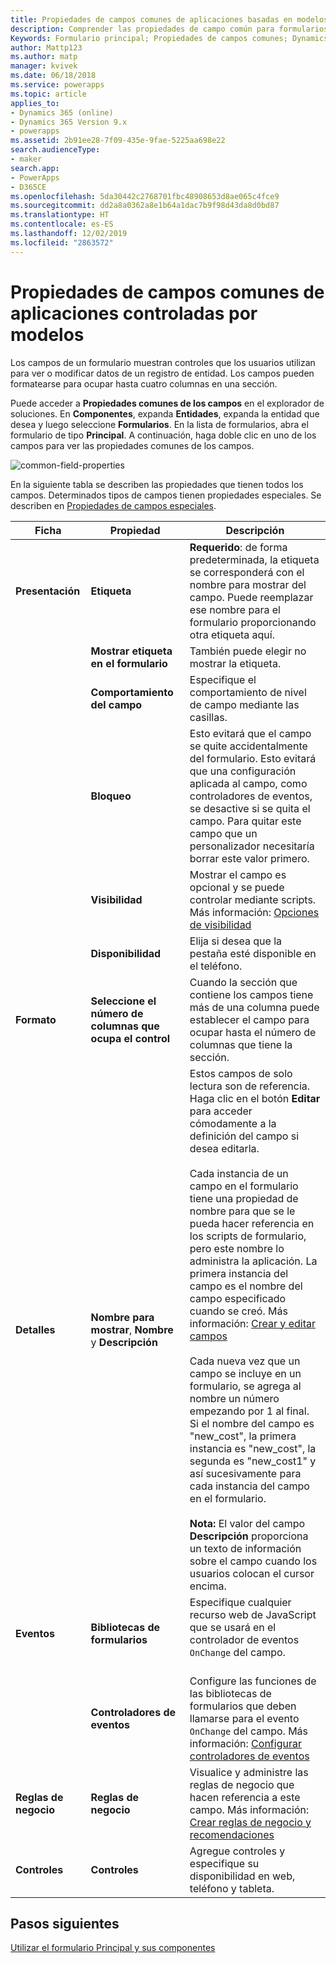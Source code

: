 ```yaml
---
title: Propiedades de campos comunes de aplicaciones basadas en modelos en Power Apps | MicrosoftDocs
description: Comprender las propiedades de campo común para formularios principales
Keywords: Formulario principal; Propiedades de campos comunes; Dynamics 365
author: Mattp123
ms.author: matp
manager: kvivek
ms.date: 06/18/2018
ms.service: powerapps
ms.topic: article
applies_to:
- Dynamics 365 (online)
- Dynamics 365 Version 9.x
- powerapps
ms.assetid: 2b91ee28-7f09-435e-9fae-5225aa698e22
search.audienceType:
- maker
search.app:
- PowerApps
- D365CE
ms.openlocfilehash: 5da30442c2768701fbc48908653d8ae065c4fce9
ms.sourcegitcommit: dd2a8a0362a8e1b64a1dac7b9f98d43da8d0bd87
ms.translationtype: HT
ms.contentlocale: es-ES
ms.lasthandoff: 12/02/2019
ms.locfileid: "2863572"
---
```

# <a name="model-driven-app-common-field-properties"></a>Propiedades de campos comunes de aplicaciones controladas por modelos

 Los campos de un formulario muestran controles que los usuarios utilizan para ver o modificar datos de un registro de entidad. Los campos pueden formatearse para ocupar hasta cuatro columnas en una sección.  

Puede acceder a **Propiedades comunes de los campos** en el explorador de soluciones. En **Componentes**, expanda **Entidades**, expanda la entidad que desea y luego seleccione **Formularios**. En la lista de formularios, abra el formulario de tipo **Principal**. A continuación, haga doble clic en uno de los campos para ver las propiedades comunes de los campos.

![common-field-properties](media/common-field-properties.png)
  
En la siguiente tabla se describen las propiedades que tienen todos los campos. Determinados tipos de campos tienen propiedades especiales. Se describen en [Propiedades de campos especiales](special-field-properties-legacy.md).  
  
|Ficha|Propiedad|Descripción|  
|---------|--------------|-----------------|  
|**Presentación**|**Etiqueta**|**Requerido**: de forma predeterminada, la etiqueta se corresponderá con el nombre para mostrar del campo. Puede reemplazar ese nombre para el formulario proporcionando otra etiqueta aquí.|  
||**Mostrar etiqueta en el formulario**|También puede elegir no mostrar la etiqueta.|  
||**Comportamiento del campo**|Especifique el comportamiento de nivel de campo mediante las casillas.|  
||**Bloqueo**|Esto evitará que el campo se quite accidentalmente del formulario. Esto evitará que una configuración aplicada al campo, como controladores de eventos, se desactive si se quita el campo. Para quitar este campo que un personalizador necesitaría borrar este valor primero.|  
||**Visibilidad**|Mostrar el campo es opcional y se puede controlar mediante scripts. Más información: [Opciones de visibilidad](visibility-options-legacy.md)|  
||**Disponibilidad**|Elija si desea que la pestaña esté disponible en el teléfono.|
|**Formato**|**Seleccione el número de columnas que ocupa el control**|Cuando la sección que contiene los campos tiene más de una columna puede establecer el campo para ocupar hasta el número de columnas que tiene la sección.|  
|**Detalles**|**Nombre para mostrar**, **Nombre** y **Descripción**|Estos campos de solo lectura son de referencia. Haga clic en el botón **Editar** para acceder cómodamente a la definición del campo si desea editarla.<br /><br /> Cada instancia de un campo en el formulario tiene una propiedad de nombre para que se le pueda hacer referencia en los scripts de formulario, pero este nombre lo administra la aplicación. La primera instancia del campo es el nombre del campo especificado cuando se creó. Más información: [Crear y editar campos](../common-data-service/create-edit-fields.md)<br /><br /> Cada nueva vez que un campo se incluye en un formulario, se agrega al nombre un número empezando por 1 al final. Si el nombre del campo es "new_cost", la primera instancia es "new_cost", la segunda es "new_cost1" y así sucesivamente para cada instancia del campo en el formulario.<br /><br />**Nota:** El valor del campo **Descripción** proporciona un texto de información sobre el campo cuando los usuarios colocan el cursor encima.|  
|**Eventos**|**Bibliotecas de formularios**|Especifique cualquier recurso web de JavaScript que se usará en el controlador de eventos `OnChange` del campo.<br /><br />|  
||**Controladores de eventos**|Configure las funciones de las bibliotecas de formularios que deben llamarse para el evento `OnChange` del campo. Más información: [Configurar controladores de eventos](configure-event-handlers-legacy.md)|  
|**Reglas de negocio**|**Reglas de negocio**|Visualice y administre las reglas de negocio que hacen referencia a este campo. Más información: [Crear reglas de negocio y recomendaciones](create-business-rules-recommendations-apply-logic-form.md)|  
|**Controles**|**Controles**|Agregue controles y especifique su disponibilidad en web, teléfono y tableta.|  

## <a name="next-steps"></a>Pasos siguientes

[Utilizar el formulario Principal y sus componentes](use-main-form-and-components.md)
